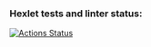 ### Hexlet tests and linter status:
[![Actions Status](https://github.com/Rbeat542/java-project-72/actions/workflows/hexlet-check.yml/badge.svg)](https://github.com/Rbeat542/java-project-72/actions)